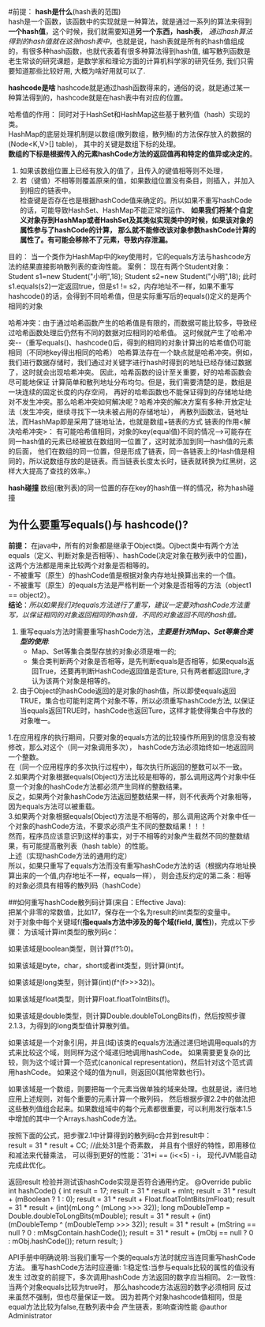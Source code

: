 #前提：
 **hash是什么**(hash表的范围)  
 hash是一个函数，该函数中的实现就是一种算法，就是通过一系列的算法来得到**一个hash值**，这个时候，我们就需要知道**另一个东西，hash表**，
 _通过hash算法得到的hash值就在这张hash表中_，也就是说，hash表就是所有的hash值组成的，有很多种hash函数，也就代表着有很多种算法得到hash值, 编写散列函数是老生常谈的研究课题，是数学家和理论方面的计算机科学家的研究任务, 我们只需要知道那些比较好用, 大概为啥好用就可以了.  

 **hashcode是啥**
 hashcode就是通过hash函数得来的，通俗的说，就是通过某一种算法得到的，hashcode就是在hash表中有对应的位置。 

哈希值的作用：
同时对于HashSet和HashMap这些基于散列值（hash）实现的类。  
HashMap的底层处理机制是以数组(散列数组，散列桶)的方法保存放入的数据的(Node<K,V>[] table)，
其中的关键是数组下标的处理。  
**数组的下标是根据传入的元素hashCode方法的返回值再和特定的值异或决定的**。  
1. 如果该数组位置上已经有放入的值了，且传入的键值相等则不处理，
2. 若（键值）不相等则覆盖原来的值，如果数组位置没有条目，则插入，并加入到相应的链表中。  
检查键是否存在也是根据hashCode值来确定的。所以如果不重写hashCode的话，可能导致HashSet、HashMap不能正常的运作、
**如果我们将某个自定义对象存到HashMap或者HashSet及其类似实现类中的时候，如果该对象的属性参与了hashCode的计算，
那么就不能修改该对象参数hashCode计算的属性了。有可能会移除不了元素，导致内存泄漏。**  

目的：
当一个类作为HashMap中的key使用时，它的equals方法与hashcode方法的结果直接影响散列表的查询性能。
案例：
现在有两个Student对象：
Student s1=new Student("小明",18);
Student s2=new Student("小明",18);
此时s1.equals(s2)一定返回true，但是s1 != s2，内存地址不一样，如果不重写hashcode()的话，会得到不同哈希值，但是实际重写后的equals()定义的是两个相同的对象

哈希冲突：由于通过哈希函数产生的哈希值是有限的，而数据可能比较多，导致经过哈希函数处理后仍然有不同的数据对应相同的哈希值。
这时候就产生了哈希冲突--（重写equals()、hashcode()后，得到的相同的对象计算出的哈希值仍可能相同（不同地key得出相同的哈希）
哈希算法存在一个缺点就是哈希冲突。例如，我们进行数据存储时，我们通过对关键字进行hash时得到的地址已经存储过数据了，这时就会出现哈希冲突。
因此，哈希函数的设计至关重要，好的哈希函数会尽可能地保证 计算简单和散列地址分布均匀。但是，我们需要清楚的是，数组是一块连续的固定长度的内存空间，
再好的哈希函数也不能保证得到的存储地址绝对不发生冲突。那么哈希冲突如何解决呢？哈希冲突的解决方案有多种:开放定址法（发生冲突，继续寻找下一块未被占用的存储地址），
再散列函数法，链地址法，而HashMap即是采用了链地址法，也就是数组+链表的方式
链表的作用<解决哈希冲突>：
有可能哈希值相同，对象的key(equal值)不同的情况——>可能存在同一hash值的元素已经被放在数组同一位置了，这时就添加到同一hash值的元素的后面，
他们在数组的同一位置，但是形成了链表，同一各链表上的Hash值是相同的，所以说数组存放的是链表。而当链表长度太长时，链表就转换为红黑树，这样大大提高了查找的效率。）

 **hash碰撞**
 数组(散列表)的同一位置的存在key的hash值一样的情况，称为hash碰撞  


## 为什么要重写equals()与 hashcode()?  
**前提：**
在java中，所有的对象都是继承于Object类。Ojbect类中有两个方法equals（定义、判断对象是否相等）、hashCode(决定对象在散列表中的位置)，这两个方法都是用来比较两个对象是否相等的。  
    - 不被重写（原生）的hashCode值是根据对象内存地址换算出来的一个值。  
    - 不被重写（原生）的equals方法是严格判断一个对象是否相等的方法（object1 == object2）。  
**结论**：_所以如果我们对equals方法进行了重写，建议一定要对hashCode方法重写，以保证相同的对象返回相同的hash值，不同的对象返回不同的hash值。_  

1. 重写equals方法时需要重写hashCode方法，_**主要是针对Map、Set等集合类型的使用**_:   
   - Map、Set等集合类型存放的对象必须是唯一的;  
   - 集合类判断两个对象是否相等，是先判断equals是否相等，如果equals返回True，还要再判断HashCode返回值是否ture, 
   只有两者都返回ture,才认为该两个对象是相等的。  
2. 由于Object的hashCode返回的是对象的hash值，所以即使equals返回TRUE，集合也可能判定两个对象不等，所以必须重写hashCode方法,
  以保证当equals返回TRUE时，hashCode也返回Ture，这样才能使得集合中存放的对象唯一。  


1.在应用程序的执行期间，只要对象的equals方法的比较操作所用到的信息没有被修改，那么对这个（同一对象调用多次），
 hashCode方法必须始终如一地返回同一个整数。  
 在（同一个应用程序的多次执行过程中），每次执行所返回的整数可以不一致。  
 2.如果两个对象根据equals(Object)方法比较是相等的，那么调用这两个对象中任意一个对象的hashCode方法都必须产生同样的整数结果。  
 反之，如果两个对象hashCode方法返回整数结果一样，则不代表两个对象相等，因为equals方法可以被重载。  
 3.如果两个对象根据equals(Object)方法是不相等的，那么调用这两个对象中任一个对象的hashCode方法，不要求必须产生不同的整数结果！！！  
 然而，程序员应该意识到这样的事实，对于不相等的对象产生截然不同的整数结果，有可能提高散列表（hash table）的性能。  
 上述（实现hashCode方法的通用约定）  
 所以，如果只重写了equals方法而没有重写hashCode方法的话（根据内存地址换算出来的一个值,内存地址不一样，equals一样），
 则会违反约定的第二条：相等的对象必须具有相等的散列码（hashCode）    

##如何重写hashCode散列码计算(来自：Effective Java):  
 把某个非零的常数值，比如17，保存在一个名为result的int类型的变量中。  
 对于对象中每个关键域f(**指equals方法中涉及的每个域(field, 属性)**)，完成以下步骤：
 为该域计算int类型的散列码c：  

 如果该域是boolean类型，则计算(f?1:0)。  

 如果该域是byte，char，short或者int类型，则计算(int)f。  

 如果该域是long类型，则计算(int)(f^(f>>>32))。  

 如果该域是float类型，则计算Float.floatToIntBits(f)。  

 如果该域是double类型，则计算Double.doubleToLongBits(f)，然后按照步骤2.1.3，为得到的long类型值计算散列值。  

 如果该域是一个对象引用，并且(域)该类的equals方法通过递归地调用equals的方式来比较这个域，则同样为这个域递归地调用hashCode。
 如果需要更复杂的比较，则为这个域计算一个范式(canonical representation)，然后针对这个范式调用hashCode。
 如果这个域的值为null，则返回0(其他常数也行)。  

 如果该域是一个数组，则要把每一个元素当做单独的域来处理。也就是说，递归地应用上述规则，对每个重要的元素计算一个散列码，
 然后根据步骤2.2中的做法把这些散列值组合起来。如果数组域中的每个元素都很重要，可以利用发行版本1.5中增加的其中一个Arrays.hashCode方法。

 按照下面的公式，把步骤2.1中计算得到的散列码c合并到result中：   
 result = 31 * result + CC; //此处31是个奇素数，
 并且有个很好的特性，即用移位和减法来代替乘法，
 可以得到更好的性能：`31*i == (i<<5) - i， 现代JVM能自动完成此优化。

 返回result
 检验并测试该hashCode实现是否符合通用约定。
 @Override
    public int hashCode() {
         int result = 17;
         result = 31 * result + mInt;
         result = 31 * result + (mBoolean ? 1 : 0);
         result = 31 * result + Float.floatToIntBits(mFloat);
         result = 31 * result + (int)(mLong ^ (mLong >>> 32));
         long mDoubleTemp = Double.doubleToLongBits(mDouble);
         result = 31 * result + (int)(mDoubleTemp ^ (mDoubleTemp >>> 32));
         result = 31 * result + (mString == null ? 0 : mMsgContain.hashCode());
         result = 31 * result + (mObj == null ? 0 : mObj.hashCode());
         return result;
     }

 API手册中明确说明:当我们重写一个类的equals方法时就应当连同重写hashCode方法。
 重写hashCode方法时应遵循:
 1:稳定性:当参与equals比较的属性的值没有发生
         过改变的前提下，多次调用hashCode
         方法返回的数字应当相同。
 2:一致性:当两个对象equals比较为true时，
         那么hashcode方法返回的数字必须相同
         反过来虽然不强制，但也尽量保证一致。
 		      因为若两个对象hashcode值相同，但是
         equal方法比较为false,在散列表中会
         产生链表，影响查询性能
 @author Administrator
